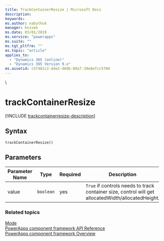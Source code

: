 ```yaml
---
title: TrackContainerResize | Microsoft Docs
description: 
keywords:
ms.author: nabuthuk
manager: kvivek
ms.date: 03/01/2019
ms.service: "powerapps"
ms.suite: ""
ms.tgt_pltfrm: ""
ms.topic: "article"
applies_to: 
  - "Dynamics 365 (online)"
  - "Dynamics 365 Version 9.x"
ms.assetid: c5f482c2-dde2-460b-89a7-39e0efcc5704
---
```

\
# trackContainerResize

[!INCLUDE [trackcontainerresize-description](includes/trackcontainerresize-description.md)]

## Syntax

`trackContainerResize()`

## Parameters

| Parameter Name|Type|Required|Description|
| ------------- |----|--------|-----------|
|value|`boolean`|yes|`True` if controls needs to track container size, control will get allocatedWidth/allocatedHeight.|


### Related topics

[Mode](../mode.md)<br/>
[PowerApps component framework API Reference](../reference/index.md)<br/>
[PowerApps component framework Overview](../overview.md)